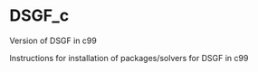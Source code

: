 # DSGF_c
Version of DSGF in c99

Instructions for installation of packages/solvers for DSGF in c99







